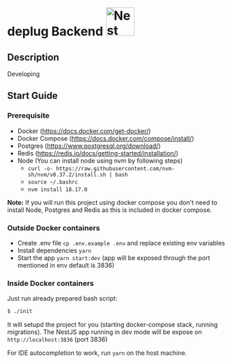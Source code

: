 <h1>deplug Backend
  <a
    href="http://nestjs.com/"
    target="blank"
  >
    <img
      src="https://nestjs.com/img/logo_text.svg"
      width="65"
      alt="Nest Logo"
    />
  </a>
</h1>

## Description

Developing

## Start Guide

### Prerequisite

- Docker (https://docs.docker.com/get-docker/)
- Docker Compose (https://docs.docker.com/compose/install/)
- Postgres (https://www.postgresql.org/download/)
- Redis (https://redis.io/docs/getting-started/installation/)
- Node (You can install node using nvm by following steps)
    - `curl -o- https://raw.githubusercontent.com/nvm-sh/nvm/v0.37.2/install.sh | bash`
    - `source ~/.bashrc`
    - `nvm install 18.17.0`

**Note:** If you will run this project using docker compose you don't need to install Node, Postgres and Redis as this
is included in docker compose.

### Outside Docker containers

- Create .env file `cp .env.example .env` and replace existing env variables
- Install dependencies `yarn`
- Start the app `yarn start:dev` (app will be exposed through the port mentioned in env default is 3836)

### Inside Docker containers

Just run already prepared bash script:

```bash
$ ./init
```

It will setupd the project for you (starting docker-compose stack, running migrations).
The NestJS app running in dev mode will be expose on `http://localhost:3836` (port 3836)

For IDE autocompletion to work, run `yarn` on the host machine.
